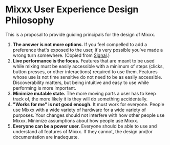 # Mixxx User Experience Design Philosophy

This is a proposal to provide guiding principals for the design of
Mixxx.

1.  **The answer is not more options.** If you feel compelled to add a
    preference that's exposed to the user, it's very possible you've
    made a wrong turn somewhere. (Copied from
    [Signal](https://github.com/WhisperSystems/Signal-Android/blob/master/CONTRIBUTING.md#development-ideology).)
2.  **Live performance is the focus.** Features that are meant to be
    used while mixing must be easily accessible with a minimum of steps
    (clicks, button presses, or other interactions) required to use
    them. Features whose use is not time sensitive do not need to be as
    easily accessible. Discoverability matters, but being intuitive and
    easy to use while performing is more important.
3.  **Minimize mutable state.** The more moving parts a user has to keep
    track of, the more likely it is they will do something accidentally.
4.  **"Works for me" is not good enough.** It must work for everyone.
    People use Mixxx with a wide variety of hardware for a wide variety
    of purposes. Your changes should not interfere with how other people
    use Mixxx. Minimize assumptions about how people use Mixxx.
5.  **Everyone can be a power user.** Everyone should be able to use and
    understand all features of Mixxx. If they cannot, the design and/or
    documentation are inadequate.
